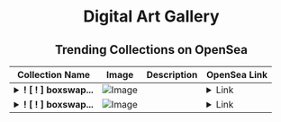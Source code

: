 <div align="center">

# Digital Art Gallery

## Trending Collections on OpenSea

| Collection Name                       | Image                                                                                     | Description                       | OpenSea Link                                                                                          |
|---------------------------------------|-------------------------------------------------------------------------------------------|-----------------------------------|--------------------------------------------------------------------------------------------------------|
| **<details><summary>! [ ! ] boxswap...</summary>! [ ! ] boxswap.net #0285</details>** | ![Image](https://i.seadn.io/s/raw/files/78023dcce7291a82f68b2b1ec36e19ca.webp?w=500&auto=format?w=200&auto=format) |  | <details><summary>Link</summary>[! [ ! ] boxswap.net #0285](https://opensea.io/collection/boxswap-net-0285)</details> |
| **<details><summary>! [ ! ] boxswap...</summary>! [ ! ] boxswap.net #01553</details>** | ![Image](https://i.seadn.io/s/raw/files/d5ed47ae466109ee0f6b11934284b90d.webp?w=500&auto=format?w=200&auto=format) |  | <details><summary>Link</summary>[! [ ! ] boxswap.net #01553](https://opensea.io/collection/boxswap-net-01553)</details> |

</div>